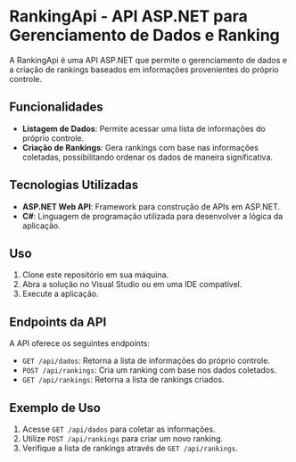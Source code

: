 # RankingApi - API ASP.NET para Gerenciamento de Dados e Ranking

A RankingApi é uma API ASP.NET que permite o gerenciamento de dados e a criação de rankings baseados em informações provenientes do próprio controle.

## Funcionalidades

- **Listagem de Dados**: Permite acessar uma lista de informações do próprio controle.
- **Criação de Rankings**: Gera rankings com base nas informações coletadas, possibilitando ordenar os dados de maneira significativa.

## Tecnologias Utilizadas

- **ASP.NET Web API**: Framework para construção de APIs em ASP.NET.
- **C#**: Linguagem de programação utilizada para desenvolver a lógica da aplicação.

## Uso

1. Clone este repositório em sua máquina.
2. Abra a solução no Visual Studio ou em uma IDE compatível.
3. Execute a aplicação.

## Endpoints da API

A API oferece os seguintes endpoints:

- `GET /api/dados`: Retorna a lista de informações do próprio controle.
- `POST /api/rankings`: Cria um ranking com base nos dados coletados.
- `GET /api/rankings`: Retorna a lista de rankings criados.

## Exemplo de Uso

1. Acesse `GET /api/dados` para coletar as informações.
2. Utilize `POST /api/rankings` para criar um novo ranking.
3. Verifique a lista de rankings através de `GET /api/rankings`.

